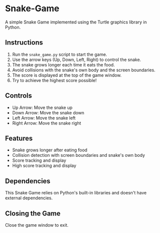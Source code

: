 # Snake-Game

A simple Snake Game implemented using the Turtle graphics library in Python.

## Instructions

1. Run the `snake_game.py` script to start the game.
2. Use the arrow keys (Up, Down, Left, Right) to control the snake.
3. The snake grows longer each time it eats the food.
4. Avoid collisions with the snake's own body and the screen boundaries.
5. The score is displayed at the top of the game window.
6. Try to achieve the highest score possible!

## Controls

- Up Arrow: Move the snake up
- Down Arrow: Move the snake down
- Left Arrow: Move the snake left
- Right Arrow: Move the snake right

## Features

- Snake grows longer after eating food
- Collision detection with screen boundaries and snake's own body
- Score tracking and display
- High score tracking and display

## Dependencies

This Snake Game relies on Python's built-in libraries and doesn't have external dependencies.

## Closing the Game

Close the game window to exit.


